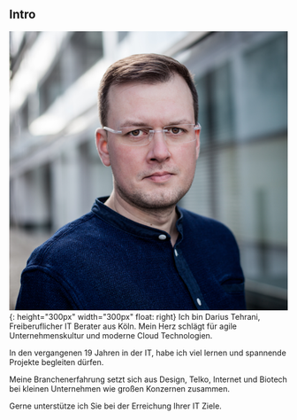 ## <i class="fa fa-heartbeat" aria-hidden="true"></i> Intro
![darius tehrani](../../darius-tehrani-web.png){: height="300px" width="300px" float: right}
Ich bin Darius Tehrani, Freiberuflicher IT Berater aus Köln.
Mein Herz schlägt für agile Unternehmenskultur und moderne Cloud Technologien.

In den vergangenen 19 Jahren in der IT, habe ich viel lernen und spannende Projekte begleiten dürfen.

Meine Branchenerfahrung setzt sich aus Design, Telko, Internet und Biotech bei kleinen Unternehmen wie großen Konzernen zusammen.

Gerne unterstütze ich Sie bei der Erreichung Ihrer IT Ziele.
